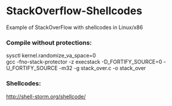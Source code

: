 # StackOverflow-Shellcodes
Example of StackOverFlow with shellcodes in Linux/x86 
### Compile without protections:
sysctl kernel.randomize_va_space=0  
gcc -fno-stack-protector -z execstack -D_FORTIFY_SOURCE=0 -U_FORTIFY_SOURCE -m32 -g stack_over.c -o stack_over
### Shellcodes:
http://shell-storm.org/shellcode/

